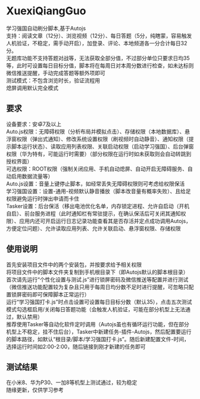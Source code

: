 # XuexiQiangGuo

学习强国自动刷分脚本,基于Autojs<br>
支持：阅读文章（12分）、浏览视频（12分）、每日答题（5分，纯瞎蒙，容易触发人机验证，不稳定，需手动开启），加登录、评论、本地频道各一分合计每日32分。<br>
无题库功能不支持答题对战等，无法获取全部分值，不过部分单位只要求日均35等，此时可设置每日目标分值，脚本将在每周日对本周分数进行检查，如未达标则微信推送提醒，手动完成答题等额外项即可<br>
测试模式：不包含浏览时长，验证流程用<br>
熄屏调用默认完全模式<br>

## 要求

设备要求：安卓7及以上<br>
Auto.js权限：无障碍权限（分析布局并模拟点击）、存储权限（本地数据库）、悬浮窗权限（弹出式通知）、修改系统设置权限（刷视频时自动静音）、通知权限（提示脚本运行状态）、读取应用列表权限、关联启动权限（启动学习强国）、后台弹窗权限（华为特有，可能运行时需要）（部分权限在运行时如未获取则会自动转跳到授权界面）<br>
可选权限：ROOT权限（强制关闭应用、手机自动熄屏、自动开启无障碍服务、自动启用数据流量等）<br>
Auto.js设置：音量上键停止脚本，如经常丢失无障碍权限则可考虑给权限保活<br>
学习强国设置：设置-通用-视频默认静音播放（脚本改音量有概率失败）、且给足权限避免运行时弹出申请而卡住<br>
Tasker设置：后台保活（移出电池优化名单，内存锁定进程、允许自启动（开机自启）、前台服务进程（此时通知栏有常驻提示，在确认保活后可关闭其通知权限）、应用内还可开启运行日志记录功能查看其是否存活并定点成功调用Autojs，方便定位问题）、允许读取应用列表、允许关联启动、悬浮窗权限、存储权限<br>

## 使用说明

首先安装项目文件中的两个安装包，并按要求给予相关权限<br>
将项目文件中的脚本文件夹复制到手机根目录下（即Autojs默认的脚本根目录）<br>
首次请先运行“个性化设置与测试.js”进行锁屏密码及微信推送等配置并进行测试（微信推送功能配置较为复杂且只用于每周日均分数不足时进行提醒，可忽略只配置锁屏密码即可保障脚本正常运行）<br>
运行“学习强国打卡.js”时点击设置可设置每日目标分数（默认35），点击五次测试模式勾选框启用/关闭每日答题功能（会触发人机验证，可能在部分机型上无法通过，默认禁用）<br>
推荐使用Tasker等自动化软件定时调用（Autojs虽也有循环运行功能，但在部分机型上不稳定，挂不住后台），Tasker中新建任务-插件-Autojs，然后配置要运行的脚本路径，如默认“根目录/脚本/学习强国打卡.js”。随后新建配置文件-时间，选择运行时间如2:00-2:00，随后链接到刚才新建的任务即可<br>

## 测试结果

在小米8、华为P30、一加8等机型上测试通过，较为稳定<br>
随缘更新，仅供学习参考<br>